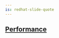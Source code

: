 ```yaml
---
is: redhat-slide-quote
---
```

<h2 slot="heading">
  <a href="demo" variant="primary">
    Performance
    <read-icon name="external-link"></read-icon>
  </a>
</h2>

<style>
h2 a svg {
  width: 1em;
  fill: white;
}
</style>
